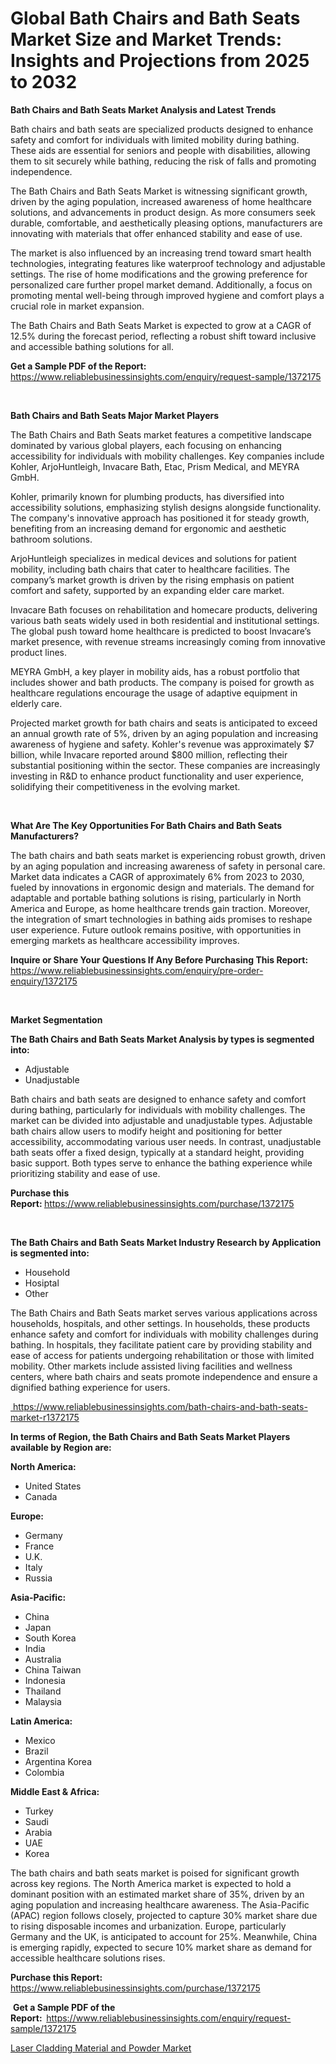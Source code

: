 <p><h1>Global Bath Chairs and Bath Seats Market Size and Market Trends: Insights and Projections from 2025 to 2032</h1></p><p><strong>Bath Chairs and Bath Seats Market Analysis and Latest Trends</strong></p>
<p><p>Bath chairs and bath seats are specialized products designed to enhance safety and comfort for individuals with limited mobility during bathing. These aids are essential for seniors and people with disabilities, allowing them to sit securely while bathing, reducing the risk of falls and promoting independence. </p><p>The Bath Chairs and Bath Seats Market is witnessing significant growth, driven by the aging population, increased awareness of home healthcare solutions, and advancements in product design. As more consumers seek durable, comfortable, and aesthetically pleasing options, manufacturers are innovating with materials that offer enhanced stability and ease of use. </p><p>The market is also influenced by an increasing trend toward smart health technologies, integrating features like waterproof technology and adjustable settings. The rise of home modifications and the growing preference for personalized care further propel market demand. Additionally, a focus on promoting mental well-being through improved hygiene and comfort plays a crucial role in market expansion. </p><p>The Bath Chairs and Bath Seats Market is expected to grow at a CAGR of 12.5% during the forecast period, reflecting a robust shift toward inclusive and accessible bathing solutions for all.</p></p>
<p><strong>Get a Sample PDF of the Report:&nbsp;</strong> <a href="https://www.reliablebusinessinsights.com/enquiry/request-sample/1372175?utm_campaign=3213&utm_medium=2&utm_source=Github&utm_content=ia&utm_term=22032025&utm_id=bath-chairs-and-bath-seats">https://www.reliablebusinessinsights.com/enquiry/request-sample/1372175</a></p>
<p>&nbsp;</p>
<p><strong>Bath Chairs and Bath Seats Major Market Players</strong></p>
<p><p>The Bath Chairs and Bath Seats market features a competitive landscape dominated by various global players, each focusing on enhancing accessibility for individuals with mobility challenges. Key companies include Kohler, ArjoHuntleigh, Invacare Bath, Etac, Prism Medical, and MEYRA GmbH.</p><p>Kohler, primarily known for plumbing products, has diversified into accessibility solutions, emphasizing stylish designs alongside functionality. The company's innovative approach has positioned it for steady growth, benefiting from an increasing demand for ergonomic and aesthetic bathroom solutions.</p><p>ArjoHuntleigh specializes in medical devices and solutions for patient mobility, including bath chairs that cater to healthcare facilities. The company’s market growth is driven by the rising emphasis on patient comfort and safety, supported by an expanding elder care market.</p><p>Invacare Bath focuses on rehabilitation and homecare products, delivering various bath seats widely used in both residential and institutional settings. The global push toward home healthcare is predicted to boost Invacare’s market presence, with revenue streams increasingly coming from innovative product lines.</p><p>MEYRA GmbH, a key player in mobility aids, has a robust portfolio that includes shower and bath products. The company is poised for growth as healthcare regulations encourage the usage of adaptive equipment in elderly care.</p><p>Projected market growth for bath chairs and seats is anticipated to exceed an annual growth rate of 5%, driven by an aging population and increasing awareness of hygiene and safety. Kohler's revenue was approximately $7 billion, while Invacare reported around $800 million, reflecting their substantial positioning within the sector. These companies are increasingly investing in R&D to enhance product functionality and user experience, solidifying their competitiveness in the evolving market.</p></p>
<p>&nbsp;</p>
<p><strong>What Are The Key Opportunities For Bath Chairs and Bath Seats Manufacturers?</strong></p>
<p><p>The bath chairs and bath seats market is experiencing robust growth, driven by an aging population and increasing awareness of safety in personal care. Market data indicates a CAGR of approximately 6% from 2023 to 2030, fueled by innovations in ergonomic design and materials. The demand for adaptable and portable bathing solutions is rising, particularly in North America and Europe, as home healthcare trends gain traction. Moreover, the integration of smart technologies in bathing aids promises to reshape user experience. Future outlook remains positive, with opportunities in emerging markets as healthcare accessibility improves.</p></p>
<p><strong>Inquire or Share Your Questions If Any Before Purchasing This Report:</strong> <a href="https://www.reliablebusinessinsights.com/enquiry/pre-order-enquiry/1372175?utm_campaign=3213&utm_medium=2&utm_source=Github&utm_content=ia&utm_term=22032025&utm_id=bath-chairs-and-bath-seats">https://www.reliablebusinessinsights.com/enquiry/pre-order-enquiry/1372175</a></p>
<p>&nbsp;</p>
<p><strong>Market Segmentation</strong></p>
<p><strong>The Bath Chairs and Bath Seats Market Analysis by types is segmented into:</strong></p>
<p><ul><li>Adjustable</li><li>Unadjustable</li></ul></p>
<p><p>Bath chairs and bath seats are designed to enhance safety and comfort during bathing, particularly for individuals with mobility challenges. The market can be divided into adjustable and unadjustable types. Adjustable bath chairs allow users to modify height and positioning for better accessibility, accommodating various user needs. In contrast, unadjustable bath seats offer a fixed design, typically at a standard height, providing basic support. Both types serve to enhance the bathing experience while prioritizing stability and ease of use.</p></p>
<p><strong>Purchase this Report:&nbsp;</strong><a href="https://www.reliablebusinessinsights.com/purchase/1372175?utm_campaign=3213&utm_medium=2&utm_source=Github&utm_content=ia&utm_term=22032025&utm_id=bath-chairs-and-bath-seats">https://www.reliablebusinessinsights.com/purchase/1372175</a></p>
<p>&nbsp;</p>
<p><strong>The Bath Chairs and Bath Seats Market Industry Research by Application is segmented into:</strong></p>
<p><ul><li>Household</li><li>Hosiptal</li><li>Other</li></ul></p>
<p><p>The Bath Chairs and Bath Seats market serves various applications across households, hospitals, and other settings. In households, these products enhance safety and comfort for individuals with mobility challenges during bathing. In hospitals, they facilitate patient care by providing stability and ease of access for patients undergoing rehabilitation or those with limited mobility. Other markets include assisted living facilities and wellness centers, where bath chairs and seats promote independence and ensure a dignified bathing experience for users.</p></p>
<p><a href="https://www.reliablebusinessinsights.com/bath-chairs-and-bath-seats-market-r1372175?utm_campaign=3213&utm_medium=2&utm_source=Github&utm_content=ia&utm_term=22032025&utm_id=bath-chairs-and-bath-seats">&nbsp;https://www.reliablebusinessinsights.com/bath-chairs-and-bath-seats-market-r1372175</a></p>
<p><strong>In terms of Region, the Bath Chairs and Bath Seats Market Players available by Region are:</strong></p>
<p>
    <p> <strong> North America: </strong>
        <ul>
            <li>United States</li>
            <li>Canada</li>
        </ul>
        </p> 
    <p> <strong> Europe: </strong>
        <ul>
            <li>Germany</li>
            <li>France</li>
            <li>U.K.</li>
            <li>Italy</li>
            <li>Russia</li>
        </ul>
        </p> 
    <p> <strong> Asia-Pacific: </strong>
        <ul>
            <li>China</li>
            <li>Japan</li>
            <li>South Korea</li>
            <li>India</li>
            <li>Australia</li>
            <li>China Taiwan</li>
            <li>Indonesia</li>
            <li>Thailand</li>
            <li>Malaysia</li>
        </ul>
        </p> 
    <p> <strong> Latin America: </strong>
        <ul>
            <li>Mexico</li>
            <li>Brazil</li>
            <li>Argentina Korea</li>
            <li>Colombia</li>
        </ul>
        </p> 
    <p> <strong> Middle East & Africa: </strong>
        <ul>
            <li>Turkey</li>
            <li>Saudi</li>
            <li>Arabia</li>
            <li>UAE</li>
            <li>Korea</li>
        </ul>
    </p>
    </p>
<p><p>The bath chairs and bath seats market is poised for significant growth across key regions. The North America market is expected to hold a dominant position with an estimated market share of 35%, driven by an aging population and increasing healthcare awareness. The Asia-Pacific (APAC) region follows closely, projected to capture 30% market share due to rising disposable incomes and urbanization. Europe, particularly Germany and the UK, is anticipated to account for 25%. Meanwhile, China is emerging rapidly, expected to secure 10% market share as demand for accessible healthcare solutions rises.</p></p>
<p><strong>Purchase this Report: </strong><a href="https://www.reliablebusinessinsights.com/purchase/1372175?utm_campaign=3213&utm_medium=2&utm_source=Github&utm_content=ia&utm_term=22032025&utm_id=bath-chairs-and-bath-seats">https://www.reliablebusinessinsights.com/purchase/1372175</a></p>
<p>&nbsp;<strong>Get a Sample PDF of the Report:&nbsp;&nbsp;</strong><a href="https://www.reliablebusinessinsights.com/enquiry/request-sample/1372175?utm_campaign=3213&utm_medium=2&utm_source=Github&utm_content=ia&utm_term=22032025&utm_id=bath-chairs-and-bath-seats">https://www.reliablebusinessinsights.com/enquiry/request-sample/1372175</a></p>
<p><strong></strong></p>
<p><p><a href="https://github.com/vassihucz/Market-Research-Report-List-1/blob/main/laser-cladding-material-and-powder-market.md?utm_campaign=3213&utm_medium=2&utm_source=Github&utm_content=ia&utm_term=22032025&utm_id=bath-chairs-and-bath-seats">Laser Cladding Material and Powder Market</a></p></p>